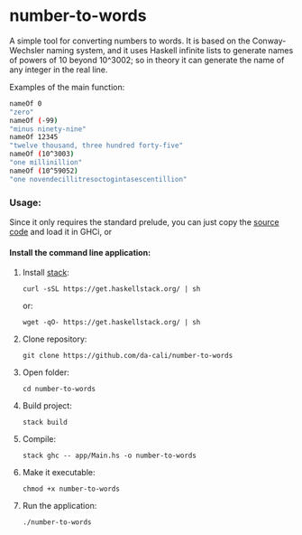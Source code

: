 # number-to-words

A simple tool for converting numbers to words. It is based on the Conway-Wechsler naming system, and it uses Haskell infinite lists to generate names of powers of 10 beyond 10^3002; so in theory it can generate the name of any integer in the real line.

Examples of the main function:
```bash
nameOf 0
"zero"
nameOf (-99)
"minus ninety-nine"
nameOf 12345
"twelve thousand, three hundred forty-five"
nameOf (10^3003)
"one millinillion"
nameOf (10^59052)
"one novendecillitresoctogintasescentillion"
```
### Usage:

Since it only requires the standard prelude, you can just copy the [source code](https://github.com/da-cali/number-to-words/blob/master/src/Converter.hs) and load it in GHCi, or

#### Install the command line application:

1. Install [stack](https://docs.haskellstack.org/en/stable/README/):
    ```
    curl -sSL https://get.haskellstack.org/ | sh
    ```
    or:
    ```
    wget -qO- https://get.haskellstack.org/ | sh
    ```
2. Clone repository:
    ```
    git clone https://github.com/da-cali/number-to-words
    ```
3. Open folder:
    ```
    cd number-to-words
    ```
4. Build project:
    ```
    stack build
    ```
5. Compile:
    ```
    stack ghc -- app/Main.hs -o number-to-words
    ```
6. Make it executable:
    ```
    chmod +x number-to-words
    ```
7. Run the application:
    ```
    ./number-to-words
    ```